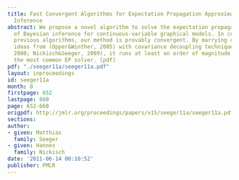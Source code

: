 ```yaml
---
title: Fast Convergent Algorithms for Expectation Propagation Approximate Bayesian
  Inference
abstract: We propose a novel algorithm to solve the expectation propagation relaxation
  of Bayesian inference for continuous-variable graphical models. In contrast to most
  previous algorithms, our method is provably convergent. By marrying convergent EP
  ideas from (Opper&Winther, 2005) with covariance decoupling techniques (Wipf&Nagarajan,
  2008; Nickisch&Seeger, 2009), it runs at least an order of magnitude faster than
  the most common EP solver. [pdf]
pdf: "./seeger11a/seeger11a.pdf"
layout: inproceedings
id: seeger11a
month: 0
firstpage: 652
lastpage: 660
page: 652-660
origpdf: http://jmlr.org/proceedings/papers/v15/seeger11a/seeger11a.pdf
sections: 
author:
- given: Matthias
  family: Seeger
- given: Hannes
  family: Nickisch
date: '2011-06-14 00:10:52'
publisher: PMLR
---
```

